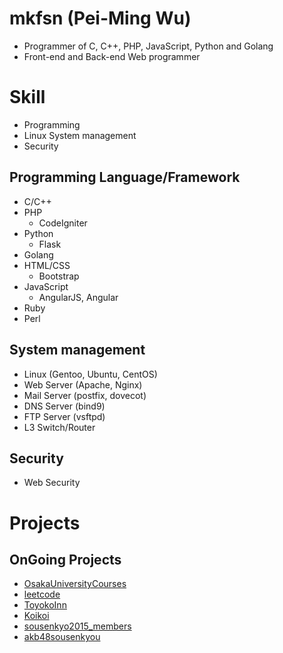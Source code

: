 mkfsn (Pei-Ming Wu)
===================

* Programmer of C, C++, PHP, JavaScript, Python and Golang
* Front-end and Back-end Web programmer

Skill
=====

* Programming
* Linux System management
* Security

Programming Language/Framework
------------------------------

* C/C++
* PHP
    - CodeIgniter
* Python
    - Flask
* Golang
* HTML/CSS
    - Bootstrap
* JavaScript
    - AngularJS, Angular
* Ruby
* Perl

System management
-----------------

* Linux (Gentoo, Ubuntu, CentOS)
* Web Server (Apache, Nginx)
* Mail Server (postfix, dovecot)
* DNS Server (bind9)
* FTP Server (vsftpd)
* L3 Switch/Router

Security
--------

* Web Security

Projects
========

OnGoing Projects
----------------

* [OsakaUniversityCourses]
* [leetcode]
* [ToyokoInn]
* [Koikoi][]
* [sousenkyo2015_members][]
* [akb48sousenkyou]

[Koikoi]: https://github.com/mkfsn/Koikoi
[sousenkyo2015_members]: https://github.com/mkfsn/sousenkyo2015_members
[akb48sousenkyou]: https://github.com/mkfsn/akb48sousenkyou
[OsakaUniversityCourses]: https://github.com/mkfsn/OsakaUniversityCourses
[leetcode]: https://github.com/mkfsn/LeetCode
[ToyokoInn]: https://github.com/mkfsn/ToyokoInn
